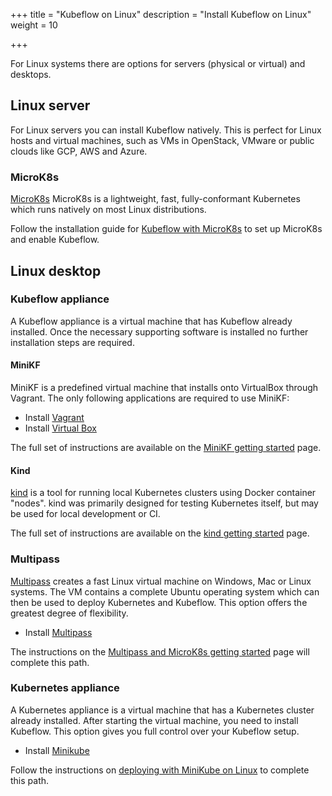 +++
title = "Kubeflow on Linux"
description = "Install Kubeflow on Linux"
weight = 10

+++

For Linux systems there are options for servers (physical or virtual) and desktops.

## Linux server

For Linux servers you can install Kubeflow natively. This is perfect for
Linux hosts and virtual machines, such as VMs in OpenStack, VMware or public clouds like
GCP, AWS and Azure.

### MicroK8s

[MicroK8s](https://microk8s.io) MicroK8s is a lightweight, fast,
fully-conformant Kubernetes which runs natively on most Linux distributions.

Follow the installation guide for [Kubeflow with MicroK8s](/docs/started/workstation/getting-started-multipass/) to set up MicroK8s and enable Kubeflow.

## Linux desktop

### Kubeflow appliance

A Kubeflow appliance is a virtual machine that has Kubeflow already installed. Once the
necessary supporting software is installed no further installation steps are required.

#### MiniKF

MiniKF is a predefined virtual machine that installs onto VirtualBox through Vagrant.
The only following applications are required to use MiniKF:

- Install [Vagrant](https://www.vagrantup.com/downloads.html)
- Install [Virtual Box](https://www.virtualbox.org/wiki/Downloads)

The full set of instructions are available on the
[MiniKF getting started](/docs/started/workstation/getting-started-minikf/) page.

#### Kind

[kind](https://kind.sigs.k8s.io/) is a tool for running local Kubernetes clusters using Docker container "nodes".
kind was primarily designed for testing Kubernetes itself, but may be used for local development or CI.

The full set of instructions are available on the
[kind getting started](/docs/other-guides/virtual-dev/getting-started-kind/) page.

### Multipass

[Multipass](https://multipass.run/) creates a fast Linux virtual machine on
Windows, Mac or Linux systems. The VM contains a complete Ubuntu operating
system which can then be used to deploy Kubernetes and Kubeflow. This option
offers the greatest degree of flexibility.

- Install [Multipass](https://multipass.run/#install)

The instructions on the [Multipass and MicroK8s getting started](/docs/started/workstation/getting-started-multipass/)
page will complete this path.

### Kubernetes appliance

A Kubernetes appliance is a virtual machine that has a
Kubernetes cluster already installed. After starting the virtual machine, you need
to install Kubeflow. This option gives you full control over your Kubeflow setup.

- Install [Minikube](https://kubernetes.io/docs/setup/learning-environment/minikube/)

Follow the instructions on [deploying with MiniKube on
Linux](/docs/started/workstation/minikube-linux/) to complete this path.
